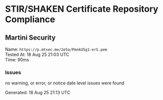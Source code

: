 # STIR/SHAKEN Certificate Repository Compliance

## Martini Security

Name: `https://p.mtsec.me/2e5a/PmnkU5g1-erS.pem`\
Tested At: 18 Aug 25 21:03 UTC\
Time: 90ms

### Issues

no warning, or error, or notice date level issues were found

Generated: 18 Aug 25 21:13 UTC